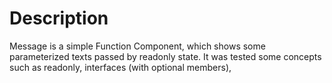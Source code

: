 # Description

Message is a simple Function Component, which shows some parameterized texts passed by readonly state.
It was tested some concepts such as readonly, interfaces (with optional members), 